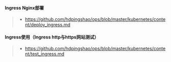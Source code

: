 #### Ingress Nginx部署

> * https://github.com/hdpingshao/ops/blob/master/kubernetes/content/deploy_ingress.md

#### Ingress使用（Ingress http与https网站测试）

> * https://github.com/hdpingshao/ops/blob/master/kubernetes/content/test_ingress.md